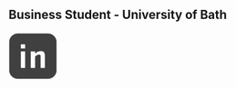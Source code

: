<html>
  
## **Business Student** - University of Bath
<a href="https://www.linkedin.com/in/joesassoon/">
<img src="520697-linkedin_1-512.png" width="85"/>
</html>
